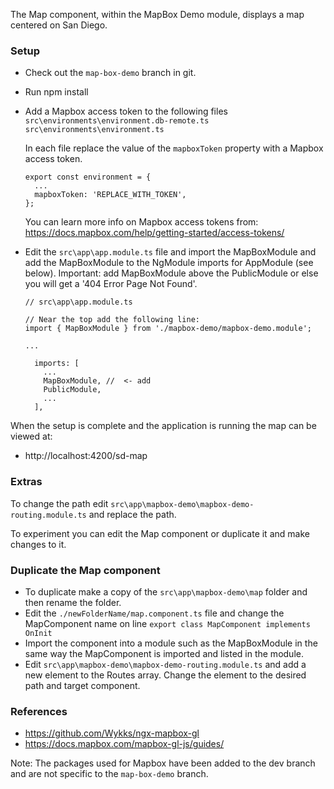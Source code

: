 The Map component, within the MapBox Demo module, displays a map centered on San Diego. 

### Setup
* Check out the ```map-box-demo``` branch in git.
* Run npm install 
* Add a Mapbox access token to the following files
  ```src\environments\environment.db-remote.ts```
  ```src\environments\environment.ts```

  In each file replace the value of the ```mapboxToken``` property with a Mapbox access token.

  ```
  export const environment = {
    ...    
    mapboxToken: 'REPLACE_WITH_TOKEN',
  };

  ```
  You can learn more info on Mapbox access tokens from:
  https://docs.mapbox.com/help/getting-started/access-tokens/

* Edit the ```src\app\app.module.ts``` file and import the MapBoxModule and add the MapBoxModule to the NgModule imports for AppModule (see below). Important: add MapBoxModule above the PublicModule or else you will get a '404 Error Page Not Found'.

  ```
  // src\app\app.module.ts

  // Near the top add the following line:
  import { MapBoxModule } from './mapbox-demo/mapbox-demo.module';

  ...

    imports: [
      ...
      MapBoxModule, //  <- add
      PublicModule,
      ...
    ],
  ```

When the setup is complete and the application is running the map can be viewed at:

* http://localhost:4200/sd-map

### Extras
To change the path edit ```src\app\mapbox-demo\mapbox-demo-routing.module.ts``` and replace the path.

To experiment you can edit the Map component or duplicate it and make changes to it.

### Duplicate the Map component 
* To duplicate make a copy of the ```src\app\mapbox-demo\map``` folder and then rename the folder. 
* Edit the ```./newFolderName/map.component.ts``` file and change the MapComponent name on line ```export class MapComponent implements OnInit```
* Import the component into a module such as the MapBoxModule in the same way the MapComponent is imported and listed in the module.
* Edit ```src\app\mapbox-demo\mapbox-demo-routing.module.ts``` and add a new element to the Routes array. Change the element to the desired path and target component.

### References
* https://github.com/Wykks/ngx-mapbox-gl
* https://docs.mapbox.com/mapbox-gl-js/guides/

Note: The packages used for Mapbox have been added to the dev branch and are not specific to the ```map-box-demo``` branch.